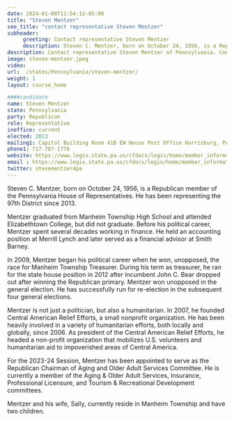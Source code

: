 ```yaml
---
date: 2024-01-08T11:54:12-05:00
title: "Steven Mentzer"
seo_title: "contact representative Steven Mentzer"
subheader:
     greeting: Contact representative Steven Mentzer
     description: Steven C. Mentzer, born on October 24, 1956, is a Republican member of the Pennsylvania House of Representatives. He has been representing the 97th District since 2013.
description: Contact representative Steven Mentzer of Pennsylvania. Contact information for Steven Mentzer includes email address, phone number, and mailing address.
image: steven-mentzer.jpeg
video:
url:  /states/Pennsylvania/steven-mentzer/
weight: 1
layout: course_home

####candidate
name: Steven Mentzer
state: Pennsylvania
party: Republican
role: Representative
inoffice: current
elected: 2013
mailing1: Capitol Building Room 41B EW House Post Office Harrisburg, PA 17120
phone1: 717-787-1776
website: https://www.legis.state.pa.us/cfdocs/legis/home/member_information/House_bio.cfm?id=1642/
email : https://www.legis.state.pa.us/cfdocs/legis/home/member_information/House_bio.cfm?id=1642/
twitter: stevementzer4pa
---
```


Steven C. Mentzer, born on October 24, 1956, is a Republican member of the Pennsylvania House of Representatives. He has been representing the 97th District since 2013.

Mentzer graduated from Manheim Township High School and attended Elizabethtown College, but did not graduate. Before his political career, Mentzer spent several decades working in finance. He held an accounting position at Merrill Lynch and later served as a financial advisor at Smith Barney.

In 2009, Mentzer began his political career when he won, unopposed, the race for Manheim Township Treasurer. During his term as treasurer, he ran for the state house position in 2012 after incumbent John C. Bear dropped out after winning the Republican primary. Mentzer won unopposed in the general election. He has successfully run for re-election in the subsequent four general elections.

Mentzer is not just a politician, but also a humanitarian. In 2007, he founded Central American Relief Efforts, a small nonprofit organization. He has been heavily involved in a variety of humanitarian efforts, both locally and globally, since 2006. As president of the Central American Relief Efforts, he headed a non-profit organization that mobilizes U.S. volunteers and humanitarian aid to impoverished areas of Central America.

For the 2023-24 Session, Mentzer has been appointed to serve as the Republican Chairman of Aging and Older Adult Services Committee. He is currently a member of the Aging & Older Adult Services, Insurance, Professional Licensure, and Tourism & Recreational Development committees.

Mentzer and his wife, Sally, currently reside in Manheim Township and have two children.
